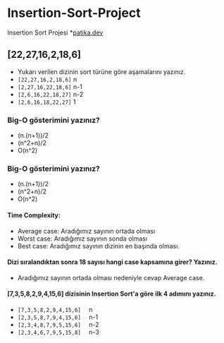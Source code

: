 # Insertion-Sort-Project
Insertion Sort Projesi
*[patika.dev](www.patika.dev)

## [22,27,16,2,18,6] 

* Yukarı verilen dizinin sort türüne göre aşamalarını yazınız.
* ```[22,27,16,2,18,6]``` n
* ```[2,27,16,22,18,6]``` n-1 
* ```[2,6,16,22,18,27]``` n-2
* ```[2,6,16,18,22,27]``` 1

### Big-O gösterimini yazınız?
 * (n.(n+1))/2
 * (n^2+n)/2
 * O(n^2)

### Big-O gösterimini yazınız?
 * (n.(n+1))/2
 * (n^2+n)/2
 * O(n^2)
#### Time Complexity:
* Average case: Aradığımız sayının ortada olması
* Worst case: Aradığımız sayının sonda olması
* Best case: Aradığımız sayının dizinin en başında olması.


#### Dizi sıralandıktan sonra 18 sayısı hangi case kapsamına girer? Yazınız.

* Aradığımız sayının ortada olması nedeniyle cevap Average case.

#### [7,3,5,8,2,9,4,15,6] dizisinin Insertion Sort'a göre ilk 4 adımını yazınız.
* ``` [7,3,5,8,2,9,4,15,6]   ``` n
* ``` [2,3,5,8,7,9,4,15,6]   ``` n-1
* ``` [2,3,4,8,7,9,5,15,6]   ``` n-2
* ``` [2,3,4,6,7,9,5,15,8]   ``` n-3



